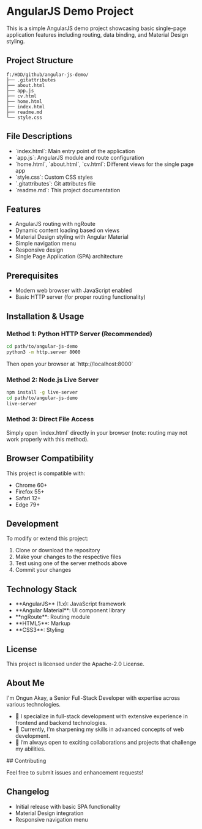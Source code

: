 # AngularJS Demo Project

This is a simple AngularJS demo project showcasing basic single-page application features including routing, data binding, and Material Design styling.

## Project Structure

```
f:/HDD/github/angular-js-demo/
├── .gitattributes
├── about.html
├── app.js
├── cv.html
├── home.html
├── index.html
├── readme.md
└── style.css
```

## File Descriptions

- \`index.html\`: Main entry point of the application
- \`app.js\`: AngularJS module and route configuration
- \`home.html\`, \`about.html\`, \`cv.html\`: Different views for the single page app
- \`style.css\`: Custom CSS styles
- \`.gitattributes\`: Git attributes file
- \`readme.md\`: This project documentation

## Features

- AngularJS routing with ngRoute
- Dynamic content loading based on views
- Material Design styling with Angular Material
- Simple navigation menu
- Responsive design
- Single Page Application (SPA) architecture

## Prerequisites

- Modern web browser with JavaScript enabled
- Basic HTTP server (for proper routing functionality)

## Installation & Usage

### Method 1: Python HTTP Server (Recommended)

```bash
cd path/to/angular-js-demo
python3 -m http.server 8000
```

Then open your browser at \`http://localhost:8000\`

### Method 2: Node.js Live Server

```bash
npm install -g live-server
cd path/to/angular-js-demo
live-server
```

### Method 3: Direct File Access

Simply open \`index.html\` directly in your browser (note: routing may not work properly with this method).

## Browser Compatibility

This project is compatible with:
- Chrome 60+
- Firefox 55+
- Safari 12+
- Edge 79+

## Development

To modify or extend this project:

1. Clone or download the repository
2. Make your changes to the respective files
3. Test using one of the server methods above
4. Commit your changes

## Technology Stack

- \*\*AngularJS\*\* (1.x): JavaScript framework
- \*\*Angular Material\*\*: UI component library
- \*\*ngRoute\*\*: Routing module
- \*\*HTML5\*\*: Markup
- \*\*CSS3\*\*: Styling

## License

This project is licensed under the Apache-2.0 License.

## About Me

I'm Ongun Akay, a Senior Full-Stack Developer with expertise across various technologies.

- 👀 I specialize in full-stack development with extensive experience in frontend and backend technologies.
- 🌱 Currently, I'm sharpening my skills in advanced concepts of web development.
- 💞️ I’m always open to exciting collaborations and projects that challenge my abilities.

\## Contributing

Feel free to submit issues and enhancement requests!

## Changelog

- Initial release with basic SPA functionality
- Material Design integration
- Responsive navigation menu